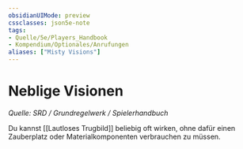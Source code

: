 ```yaml
---
obsidianUIMode: preview
cssclasses: json5e-note
tags:
- Quelle/5e/Players_Handbook
- Kompendium/Optionales/Anrufungen
aliases: ["Misty Visions"]
---
```

# Neblige Visionen
*Quelle: SRD / Grundregelwerk / Spielerhandbuch*  

Du kannst [[Lautloses Trugbild]] beliebig oft wirken, ohne dafür einen Zauberplatz oder Materialkomponenten verbrauchen zu müssen.